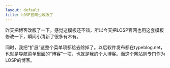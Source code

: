 ```yaml
---
layout: default
title: LOSP官网也改版了
---
```

昨天把博客改版了一下，感觉这模板还不错，所以今天把LOSP官网也用这套模板修改一下，瞬间小清新了很多有木有。

<!--more-->

同时，我把“扩展”这整个菜单项都给去除掉了。以后软件发布都在typeblog.net，也就是导航菜单里面的“博客”一项，也就是我的个人博客。而这个网站则专门作为LOSP的博客。
